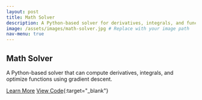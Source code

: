 ```yaml
---
layout: post
title: Math Solver
description: A Python-based solver for derivatives, integrals, and function optimization.
image: /assets/images/math-solver.jpg # Replace with your image path
nav-menu: true
---
```


## Math Solver

A Python-based solver that can compute derivatives, integrals, and optimize functions using gradient descent.

[Learn More](/mathsolver.html)
[View Code](https://github.com/rachelradical/rachelradical.github.io/tree/main/math-solver){:target="_blank"}
